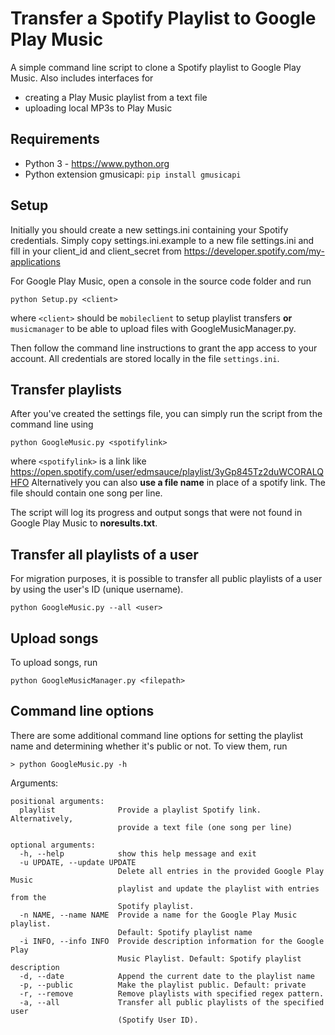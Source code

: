 # Transfer a Spotify Playlist to Google Play Music
A simple command line script to clone a Spotify playlist to Google Play Music. 
Also includes interfaces for 
- creating a Play Music playlist from a text file
- uploading local MP3s to Play Music

## Requirements

- Python 3 - https://www.python.org
- Python extension gmusicapi: `pip install gmusicapi`

## Setup

Initially you should create a new settings.ini containing your Spotify credentials. Simply copy settings.ini.example to a new file settings.ini and fill in your client_id and client_secret from https://developer.spotify.com/my-applications

For Google Play Music, open a console in the source code folder and run 

`python Setup.py <client>`

where `<client>` should be `mobileclient` to setup playlist transfers **or** `musicmanager` to be able to upload files with GoogleMusicManager.py.

Then follow the command line instructions to grant the app access to your account. All credentials are stored locally in the file `settings.ini`. 

## Transfer playlists

After you've created the settings file, you can simply run the script from the command line using

`python GoogleMusic.py <spotifylink>`

where `<spotifylink>` is a link like https://open.spotify.com/user/edmsauce/playlist/3yGp845Tz2duWCORALQHFO
Alternatively you can also **use a file name** in place of a spotify link. The file should contain one song per line.

The script will log its progress and output songs that were not found in Google Play Music to **noresults.txt**.

## Transfer all playlists of a user
For migration purposes, it is possible to transfer all public playlists of a user by using the user's ID (unique username). 

`python GoogleMusic.py --all <user>`

## Upload songs
To upload songs, run

`python GoogleMusicManager.py <filepath>`

## Command line options
There are some additional command line options for setting the playlist name and determining whether it's public or not. To view them, run

`> python GoogleMusic.py -h`

Arguments:
```
positional arguments:
  playlist              Provide a playlist Spotify link. Alternatively,
                        provide a text file (one song per line)

optional arguments:
  -h, --help            show this help message and exit
  -u UPDATE, --update UPDATE
                        Delete all entries in the provided Google Play Music
                        playlist and update the playlist with entries from the
                        Spotify playlist.
  -n NAME, --name NAME  Provide a name for the Google Play Music playlist.
                        Default: Spotify playlist name
  -i INFO, --info INFO  Provide description information for the Google Play
                        Music Playlist. Default: Spotify playlist description
  -d, --date            Append the current date to the playlist name
  -p, --public          Make the playlist public. Default: private
  -r, --remove          Remove playlists with specified regex pattern.
  -a, --all             Transfer all public playlists of the specified user
                        (Spotify User ID).
```
